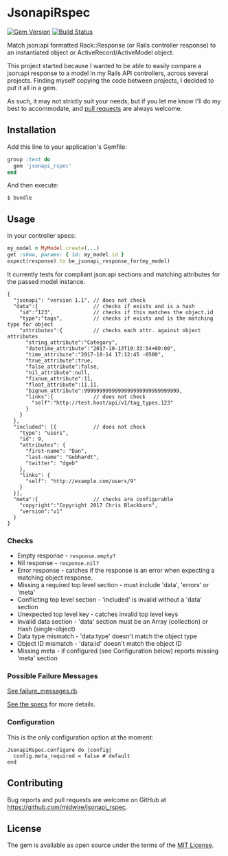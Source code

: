 # JsonapiRspec

[![Gem Version](https://badge.fury.io/rb/jsonapi_rspec.svg)](https://badge.fury.io/rb/jsonapi_rspec)
[![Build Status](https://travis-ci.org/midwire/jsonapi_rspec.svg?branch=master)](https://travis-ci.org/midwire/jsonapi_rspec)

Match json:api formatted Rack::Response (or Rails controller response) to an instantiated object or ActiveRecord/ActiveModel object.

This project started because I wanted to be able to easily compare a json:api response to a model in my Rails API controllers, across several projects. Finding myself copying the code between projects, I decided to put it all in a gem.

As such, it may not strictly suit your needs, but if you let me know I'll do my best to accommodate, and [pull requests](https://github.com/midwire/jsonapi_rspec/pulls) are always welcome.

## Installation

Add this line to your application's Gemfile:

```ruby
group :test do
  gem 'jsonapi_rspec'
end
```

And then execute:

    $ bundle

## Usage

In your controller specs:

```ruby
my_model = MyModel.create(...)
get :show, params: { id: my_model.id }
expect(response).to be_jsonapi_response_for(my_model)
```

It currently tests for compliant json:api sections and matching attributes for the passed model instance.
```
{
  "jsonapi": "version 1.1", // does not check
  "data":{                  // checks if exists and is a hash
    "id":"123",             // checks if this matches the object.id
    "type":"tags",          // checks if exists and is the matching type for object
    "attributes":{          // checks each attr. against object attributes
      "string_attribute":"Category",
      "datetime_attribute":"2017-10-13T19:33:54+00:00",
      "time_attribute":"2017-10-14 17:12:45 -0500",
      "true_attribute":true,
      "false_attribute":false,
      "nil_attribute":null,
      "fixnum_attribute":11,
      "float_attribute":11.11,
      "bignum_attribute":9999999999999999999999999999999,
      "links":{             // does not check
        "self":"http://test.host/api/v1/tag_types.123"
      }
    }
  },
  "included": [{            // does not check
    "type": "users",
    "id": 9,
    "attributes": {
      "first-name": "Dan",
      "last-name": "Gebhardt",
      "twitter": "dgeb"
    },
    "links": {
      "self": "http://example.com/users/9"
    }
  }],
  "meta":{                  // checks are configurable
    "copyright":"Copyright 2017 Chris Blackburn",
    "version":"v1"
  }
}
```

### Checks

* Empty response - `response.empty?`
* Nil response - `response.nil?`
* Error response - catches if the response is an error when expecting a matching object response.
* Missing a required top level section - must include 'data', 'errors' or 'meta'
* Conflicting top level section - 'included' is invalid without a 'data' section
* Unexpected top level key - catches invalid top level keys
* Invalid data section - 'data' section must be an Array (collection) or Hash (single-object)
* Data type mismatch - 'data:type' doesn't match the object type
* Object ID mismatch - 'data:id' doesn't match the object ID
* Missing meta - if configured (see Configuration below) reports missing 'meta' section

### Possible Failure Messages

[See failure_messages.rb](https://github.com/midwire/jsonapi_rspec/blob/develop/lib/jsonapi_rspec/failure_messages.rb).

[See the specs](https://github.com/midwire/jsonapi_rspec/blob/develop/spec/lib/jsonapi_rspec/be_json_api_response_for_spec.rb) for more details.

### Configuration

This is the only configuration option at the moment:

    JsonapiRspec.configure do |config|
      config.meta_required = false # default
    end


## Contributing

Bug reports and pull requests are welcome on GitHub at https://github.com/midwire/jsonapi_rspec.

## License

The gem is available as open source under the terms of the [MIT License](https://opensource.org/licenses/MIT).
